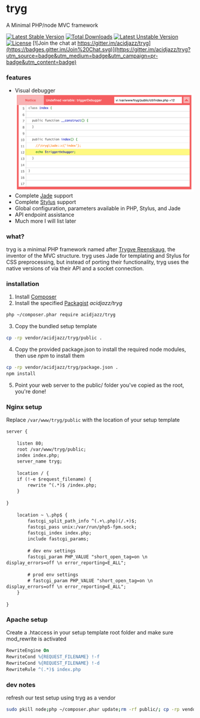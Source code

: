 # tryg

A Minimal PHP/node MVC framework 

[![Latest Stable Version](https://poser.pugx.org/acidjazz/tryg/v/stable)](https://packagist.org/packages/acidjazz/tryg)
[![Total Downloads](https://poser.pugx.org/acidjazz/tryg/downloads)](https://packagist.org/packages/acidjazz/tryg)
[![Latest Unstable Version](https://poser.pugx.org/acidjazz/tryg/v/unstable)](https://packagist.org/packages/acidjazz/tryg)
[![License](https://poser.pugx.org/acidjazz/tryg/license)](https://packagist.org/packages/acidjazz/tryg)
[![Join the chat at https://gitter.im/acidjazz/tryg](https://badges.gitter.im/Join%20Chat.svg)](https://gitter.im/acidjazz/tryg?utm_source=badge&utm_medium=badge&utm_campaign=pr-badge&utm_content=badge)

### features

* Visual debugger
![debugger](media/debugger.png)
* Complete [Jade](https://github.com/jadejs/jade) support
* Complete [Stylus](https://github.com/stylus/stylus) support
* Global configuration, parameters available in PHP, Stylus, and Jade
* API endpoint assistance
* Much more I will list later

### what?

tryg is a minimal PHP framework named after [Trygve Reenskaug](http://en.wikipedia.org/wiki/Trygve_Reenskaug), the inventor of the MVC structure.
tryg uses Jade for templating and Stylus for CSS preprocessing, but instead of porting their functionality, tryg uses the native versions of via their API and a socket connection.

### installation

1. Install [Composer](https://getcomposer.org/)
2. Install the specified [Packagist](https://packagist.org/packages/acidjazz/tryg) _acidjazz/tryg_
```bash
php ~/composer.phar require acidjazz/tryg
```
3. Copy the bundled setup template
```bash
cp -rp vendor/acidjazz/tryg/public .
```
4. Copy the provided package.json to install the required node modules, then use *npm* to install them
```bash
cp -rp vendor/acidjazz/tryg/package.json .
npm install
```
5. Point your web server to the public/ folder you've copied as the root, you're done!

### Nginx setup

Replace `/var/www/tryg/public` with the location of your setup template 

```nginx
server {

	listen 80;
	root /var/www/tryg/public;
	index index.php;
	server_name tryg;

	location / {
	if (!-e $request_filename) {
		rewrite ^(.*)$ /index.php;
	}

}

	location ~ \.php$ {
		fastcgi_split_path_info ^(.+\.php)(/.+)$;
		fastcgi_pass unix:/var/run/php5-fpm.sock;
		fastcgi_index index.php;
		include fastcgi_params;

		# dev env settings
		fastcgi_param PHP_VALUE "short_open_tag=on \n display_errors=off \n error_reporting=E_ALL";

		# prod env settings
		# fastcgi_param PHP_VALUE "short_open_tag=on \n display_errors=off \n error_reporting=E_ALL";
	}

}
```

### Apache setup

Create a .htaccess in your setup template root folder and make sure mod\_rewrite is activated

```apache
RewriteEngine On
RewriteCond %{REQUEST_FILENAME} !-f
RewriteCond %{REQUEST_FILENAME} !-d
RewriteRule ^(.*)$ index.php
```

### dev notes

refresh our test setup using tryg as a vendor
```bash
sudo pkill node;php ~/composer.phar update;rm -rf public/; cp -rp vendor/acidjazz/tryg/public/ public
```
